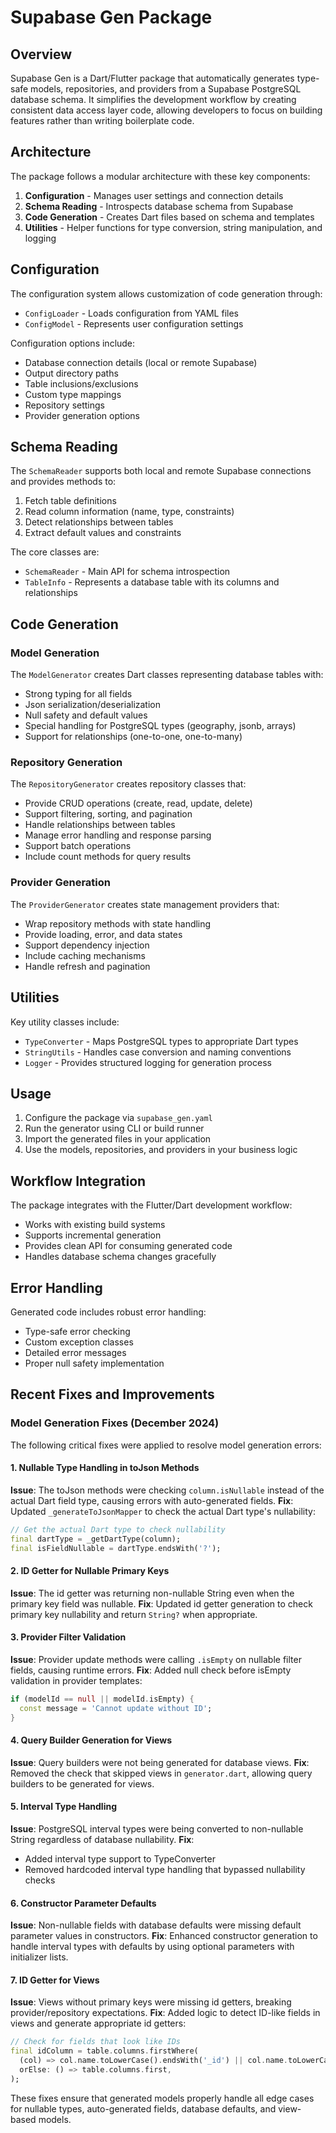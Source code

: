 # Supabase Gen Package

## Overview

Supabase Gen is a Dart/Flutter package that automatically generates type-safe models, repositories, and providers from a Supabase PostgreSQL database schema. It simplifies the development workflow by creating consistent data access layer code, allowing developers to focus on building features rather than writing boilerplate code.

## Architecture

The package follows a modular architecture with these key components:

1. **Configuration** - Manages user settings and connection details
2. **Schema Reading** - Introspects database schema from Supabase
3. **Code Generation** - Creates Dart files based on schema and templates
4. **Utilities** - Helper functions for type conversion, string manipulation, and logging

## Configuration

The configuration system allows customization of code generation through:

- `ConfigLoader` - Loads configuration from YAML files
- `ConfigModel` - Represents user configuration settings

Configuration options include:
- Database connection details (local or remote Supabase)
- Output directory paths
- Table inclusions/exclusions
- Custom type mappings
- Repository settings
- Provider generation options

## Schema Reading

The `SchemaReader` supports both local and remote Supabase connections and provides methods to:

1. Fetch table definitions
2. Read column information (name, type, constraints)
3. Detect relationships between tables 
4. Extract default values and constraints

The core classes are:
- `SchemaReader` - Main API for schema introspection
- `TableInfo` - Represents a database table with its columns and relationships

## Code Generation

### Model Generation

The `ModelGenerator` creates Dart classes representing database tables with:

- Strong typing for all fields
- Json serialization/deserialization
- Null safety and default values
- Special handling for PostgreSQL types (geography, jsonb, arrays)
- Support for relationships (one-to-one, one-to-many)

### Repository Generation

The `RepositoryGenerator` creates repository classes that:

- Provide CRUD operations (create, read, update, delete)
- Support filtering, sorting, and pagination
- Handle relationships between tables
- Manage error handling and response parsing
- Support batch operations
- Include count methods for query results

### Provider Generation

The `ProviderGenerator` creates state management providers that:

- Wrap repository methods with state handling
- Provide loading, error, and data states
- Support dependency injection
- Include caching mechanisms
- Handle refresh and pagination

## Utilities

Key utility classes include:

- `TypeConverter` - Maps PostgreSQL types to appropriate Dart types
- `StringUtils` - Handles case conversion and naming conventions
- `Logger` - Provides structured logging for generation process

## Usage

1. Configure the package via `supabase_gen.yaml`
2. Run the generator using CLI or build runner
3. Import the generated files in your application
4. Use the models, repositories, and providers in your business logic

## Workflow Integration

The package integrates with the Flutter/Dart development workflow:
- Works with existing build systems
- Supports incremental generation
- Provides clean API for consuming generated code
- Handles database schema changes gracefully

## Error Handling

Generated code includes robust error handling:
- Type-safe error checking
- Custom exception classes
- Detailed error messages
- Proper null safety implementation

## Recent Fixes and Improvements

### Model Generation Fixes (December 2024)

The following critical fixes were applied to resolve model generation errors:

#### 1. Nullable Type Handling in toJson Methods
**Issue**: The toJson methods were checking `column.isNullable` instead of the actual Dart field type, causing errors with auto-generated fields.
**Fix**: Updated `_generateToJsonMapper` to check the actual Dart type's nullability:
```dart
// Get the actual Dart type to check nullability
final dartType = _getDartType(column);
final isFieldNullable = dartType.endsWith('?');
```

#### 2. ID Getter for Nullable Primary Keys
**Issue**: The id getter was returning non-nullable String even when the primary key field was nullable.
**Fix**: Updated id getter generation to check primary key nullability and return `String?` when appropriate.

#### 3. Provider Filter Validation
**Issue**: Provider update methods were calling `.isEmpty` on nullable filter fields, causing runtime errors.
**Fix**: Added null check before isEmpty validation in provider templates:
```dart
if (modelId == null || modelId.isEmpty) {
  const message = 'Cannot update without ID';
}
```

#### 4. Query Builder Generation for Views
**Issue**: Query builders were not being generated for database views.
**Fix**: Removed the check that skipped views in `generator.dart`, allowing query builders to be generated for views.

#### 5. Interval Type Handling
**Issue**: PostgreSQL interval types were being converted to non-nullable String regardless of database nullability.
**Fix**: 
- Added interval type support to TypeConverter
- Removed hardcoded interval type handling that bypassed nullability checks

#### 6. Constructor Parameter Defaults
**Issue**: Non-nullable fields with database defaults were missing default parameter values in constructors.
**Fix**: Enhanced constructor generation to handle interval types with defaults by using optional parameters with initializer lists.

#### 7. ID Getter for Views
**Issue**: Views without primary keys were missing id getters, breaking provider/repository expectations.
**Fix**: Added logic to detect ID-like fields in views and generate appropriate id getters:
```dart
// Check for fields that look like IDs
final idColumn = table.columns.firstWhere(
  (col) => col.name.toLowerCase().endsWith('_id') || col.name.toLowerCase() == 'id',
  orElse: () => table.columns.first,
);
```

These fixes ensure that generated models properly handle all edge cases for nullable types, auto-generated fields, database defaults, and view-based models.